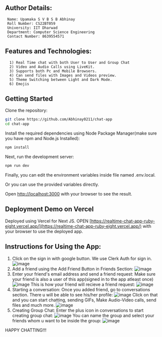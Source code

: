 ## Author Details:
```
 Name: Upamaka S V B S B Abhinay
 Roll Number: CS22BT059
 University: IIT Dharwad
 Department: Computer Science Engineering
 Contact Number: 8639554571 
```

## Features and Technologies:
```
  1) Real Time chat with both User to User and Group Chat
  2) Video and Audio Calls using LiveKit.
  3) Supports both Pc and Mobile Browsers.
  4) Can send files with Images and Videos preview.
  5) Theme Switching between Light and Dark Mode.
  6) Emojis
```
## Getting Started

Clone the repository:
```bash
git clone https://github.com/Abhinay0211/chat-app
cd chat-app
```

Install the required dependencies using Node Package Manager(make sure you have npm and Node.js Installed):
```bash
npm install
```

Next, run the development server:

```bash
npm run dev
```
Finally, you can edit the environment variables inside file named .env.local.

Or you can use the provided variables directly.

Open [http://localhost:3000](http://localhost:3000) with your browser to see the result.


## Deployment Demo on Vercel
Deployed using Vercel for Next JS.
OPEN [https://realtime-chat-app-ruby-eight.vercel.app/](https://realtime-chat-app-ruby-eight.vercel.app/) with your browser to use the deployed app.

## Instructions for Using the App:
1) Click on the sign in with google button. We use Clerk Auth for sign in.
![image](https://github.com/user-attachments/assets/85fc2892-fb43-45dc-a500-c8371be00266)
2) Add a friend using the Add Friend Button in Friends Section:
![image](https://github.com/user-attachments/assets/54db91cc-7902-4ab9-a7cb-bd6681c1184a)
3) Enter your friend's email address and send a friend request:
   Make sure your friend is also a user of this app(signed in to the app atleast once)
   ![image](https://github.com/user-attachments/assets/c2b1221d-1e50-4fa7-8281-25afa2abd99e)
   This is how your friend will recieve a friend request:
   ![image](https://github.com/user-attachments/assets/b0152473-6b6e-4376-835c-19f859a124a2)
4) Starting a conversation:
   Once you added friend, go to conversations section. There u will be able to see his/her profile:
   ![image](https://github.com/user-attachments/assets/ea45c112-0515-4859-9e5e-fb39155ea3d9)
   Click on that and you can start chatting, sending GIFs, Make Audio-Video calls, send files and much more.
   ![image](https://github.com/user-attachments/assets/b708f0a8-1e56-4ffe-bc86-d2d6f3954915)
5) Creating Group Chat:
   Enter the plus icon in conversations to start creating group chat:
   ![image](https://github.com/user-attachments/assets/6cc4b52b-fb31-405b-ad81-aae6e898a0e8)
   You can name the group and select your friends whom u want to be inside the group:
   ![image](https://github.com/user-attachments/assets/ac9279b9-418b-4d52-9ea9-5453407664d2)

HAPPY CHATTING!!!






